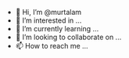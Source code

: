 - 👋 Hi, I’m @murtalam
- 👀 I’m interested in ...
- 🌱 I’m currently learning ...
- 💞️ I’m looking to collaborate on ...
- 📫 How to reach me ...

<!---
murtalam/murtalam is a ✨ special ✨ repository because its `README.md` (this file) appears on your GitHub profile.
You can click the Preview link to take a look at your changes.
--->
